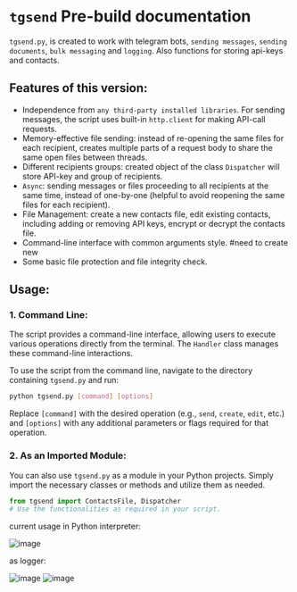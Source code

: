 # `tgsend` Pre-build documentation

`tgsend.py`, is created to work with telegram bots, `sending messages`, `sending documents`, `bulk messaging` and `logging`. Also functions for storing api-keys and contacts.

## Features of this version:
- Independence from `any third-party installed libraries`. For sending messages, the script uses built-in `http.client` for making API-call requests.
- Memory-effective file sending: instead of re-opening the same files for each recipient, creates multiple parts of a request body to share the same open files between threads. 
- Different recipients groups: created object of the class `Dispatcher` will store API-key and group of recipients.
- `Async`: sending messages or files proceeding to all recipients at the same time, instead of one-by-one (helpful to avoid reopening the same files for each recipient).
- File Management: create a new contacts file, edit existing contacts, including adding or removing API keys, encrypt or decrypt the contacts file.
- Command-line interface with common arguments style. #need to create new
- Some basic file protection and file integrity check.


## Usage:

### 1. Command Line:

The script provides a command-line interface, allowing users to execute various operations directly from the terminal. The `Handler` class manages these command-line interactions.

To use the script from the command line, navigate to the directory containing `tgsend.py` and run:

```bash
python tgsend.py [command] [options]
```

Replace `[command]` with the desired operation (e.g., `send`, `create`, `edit`, etc.) and `[options]` with any additional parameters or flags required for that operation.

### 2. As an Imported Module:

You can also use `tgsend.py` as a module in your Python projects. Simply import the necessary classes or methods and utilize them as needed.

```python
from tgsend import ContactsFile, Dispatcher
# Use the functionalities as required in your script.
```
current usage in Python interpreter:

![image](https://github.com/signifex/telegram_sh/assets/97762325/6f868241-cd02-4bfc-ba6d-859286e36c5b)

as logger:

![image](https://github.com/signifex/telegram_sh/assets/97762325/f643da13-654f-41e2-92e4-3dadb7186b0a)
![image](https://github.com/signifex/telegram_sh/assets/97762325/4ff711ea-148e-4133-a91a-12e670de9840)

